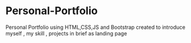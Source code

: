 # Personal-Portfolio
Personal Portfolio using HTML,CSS,JS and Bootstrap created to introduce myself , my skill , projects in brief as landing page
